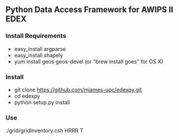 ## Python Data Access Framework for AWIPS II EDEX

### Install Requirements

* easy_install argparse
* easy_install shapely
* yum install geos geos-devel (or "brew install goes" for OS X)

### Install

* git clone https://github.com/mjames-upc/edexpy.git
* cd edexpy
* python setup.py install

### Use

./grid/gridInventory.csh HRRR T

